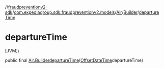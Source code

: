 //[fraudpreventionv2-sdk](../../../../index.md)/[com.expediagroup.sdk.fraudpreventionv2.models](../../index.md)/[Air](../index.md)/[Builder](index.md)/[departureTime](departure-time.md)

# departureTime

[JVM]\

public final [Air.Builder](index.md)[departureTime](departure-time.md)([OffsetDateTime](https://docs.oracle.com/javase/8/docs/api/java/time/OffsetDateTime.html)departureTime)
